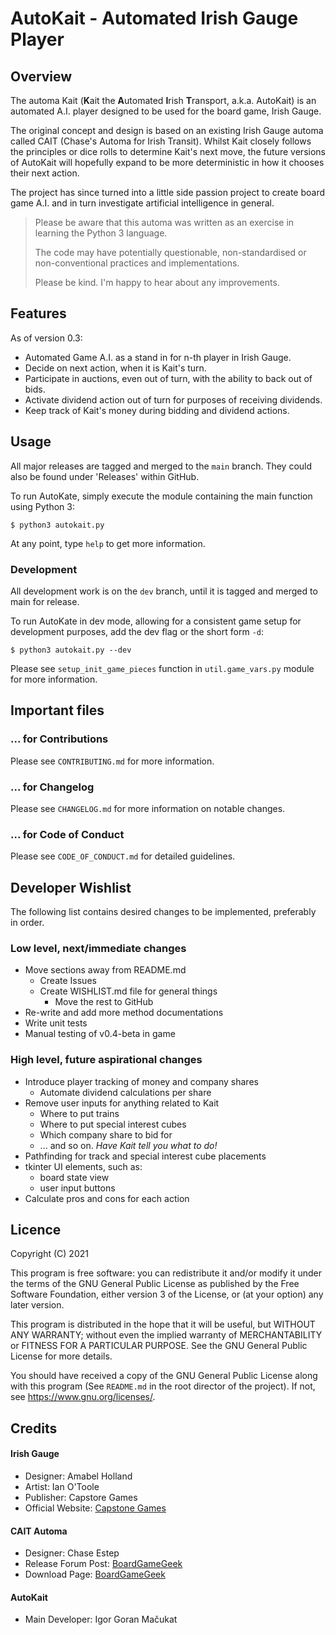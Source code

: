 # AutoKait - Automated Irish Gauge Player

## Overview

The automa Kait (**K**ait the **A**utomated **I**rish **T**ransport, a.k.a. AutoKait) is an automated A.I. player
designed to be used for the board game, Irish Gauge.

The original concept and design is based on an existing Irish Gauge automa called CAIT (Chase's Automa for Irish
Transit). Whilst Kait closely follows the principles or dice rolls to determine Kait's next move, the future versions of
AutoKait will hopefully expand to be more deterministic in how it chooses their next action.

The project has since turned into a little side passion project to create board game A.I. and in turn investigate
artificial intelligence in general.

> Please be aware that this automa was written as an exercise in learning the Python 3 language.
>
> The code may have potentially questionable, non-standardised or non-conventional practices and implementations.
>
> Please be kind. I'm happy to hear about any improvements.

## Features

As of version 0.3:

- Automated Game A.I. as a stand in for n-th player in Irish Gauge.
- Decide on next action, when it is Kait's turn.
- Participate in auctions, even out of turn, with the ability to back out of bids.
- Activate dividend action out of turn for purposes of receiving dividends.
- Keep track of Kait's money during bidding and dividend actions.

## Usage

All major releases are tagged and merged to the `main` branch. They could also be found under 'Releases' within GitHub.

To run AutoKate, simply execute the module containing the main function using Python 3:

```
$ python3 autokait.py
```

At any point, type `help` to get more information.

### Development

All development work is on the `dev` branch, until it is tagged and merged to main for release.

To run AutoKate in dev mode, allowing for a consistent game setup for development purposes, add the dev flag
or the short form `-d`: 

```
$ python3 autokait.py --dev
```

Please see `setup_init_game_pieces` function in `util.game_vars.py` module for more information.

## Important files

### ... for Contributions

Please see `CONTRIBUTING.md` for more information.

### ... for Changelog

Please see `CHANGELOG.md` for more information on notable changes.

### ... for Code of Conduct

Please see `CODE_OF_CONDUCT.md` for detailed guidelines.

## Developer Wishlist

The following list contains desired changes to be implemented, preferably in order.

### Low level, next/immediate changes

* Move sections away from README.md
  * Create Issues
  * Create WISHLIST.md file for general things
    * Move the rest to GitHub
* Re-write and add more method documentations
* Write unit tests
* Manual testing of v0.4-beta in game

### High level, future aspirational changes

* Introduce player tracking of money and company shares
    * Automate dividend calculations per share
* Remove user inputs for anything related to Kait
    * Where to put trains
    * Where to put special interest cubes
    * Which company share to bid for
    * ... and so on. _Have Kait tell you what to do!_
* Pathfinding for track and special interest cube placements
* tkinter UI elements, such as:
    * board state view
    * user input buttons
* Calculate pros and cons for each action

## Licence

Copyright (C) 2021

This program is free software: you can redistribute it and/or modify it under the terms of the GNU General Public
License as published by the Free Software Foundation, either version 3 of the License, or (at your option) any later
version.

This program is distributed in the hope that it will be useful, but WITHOUT ANY WARRANTY; without even the implied
warranty of MERCHANTABILITY or FITNESS FOR A PARTICULAR PURPOSE. See the GNU General Public License for more details.

You should have received a copy of the GNU General Public License along with this program (See `README.md` in the root
director of the project). If not, see <https://www.gnu.org/licenses/>.

## Credits

#### Irish Gauge

* Designer: Amabel Holland
* Artist: Ian O'Toole
* Publisher: Capstore Games
* Official Website: [Capstone Games](https://capstone-games.com/board-games/irish-gauge/)

#### CAIT Automa

* Designer: Chase Estep
* Release Forum Post: [BoardGameGeek](https://boardgamegeek.com/thread/2321313/cait-irish-gauge-automa-solo-or-2p-games)
* Download Page: [BoardGameGeek](https://boardgamegeek.com/filepage/192125/cait-automa)

#### AutoKait

* Main Developer: Igor Goran Mačukat